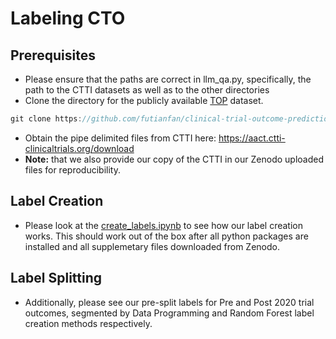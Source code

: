 # Labeling CTO

## Prerequisites

- Please ensure that the paths are correct in llm_qa.py, specifically, the path to the CTTI datasets as well as to the other directories
- Clone the directory for the publicly available [TOP](https://www.sciencedirect.com/science/article/pii/S2666389922000186) dataset.
```jsx
git clone https://github.com/futianfan/clinical-trial-outcome-prediction
```
- Obtain the pipe delimited files from CTTI here: https://aact.ctti-clinicaltrials.org/download 
- **Note:** that we also provide our copy of the CTTI in our Zenodo uploaded files for reproducibility.

## Label Creation
- Please look at the [create_labels.ipynb](https://github.com/chufangao/CTOD/blob/main/labeling/create_labels.ipynb) to see how our label creation works. This should work out of the box after all python packages are installed and all supplemetary files downloaded from Zenodo.

## Label Splitting
- Additionally, please see our pre-split labels for Pre and Post 2020 trial outcomes, segmented by Data Programming and Random Forest label creation methods respectively.